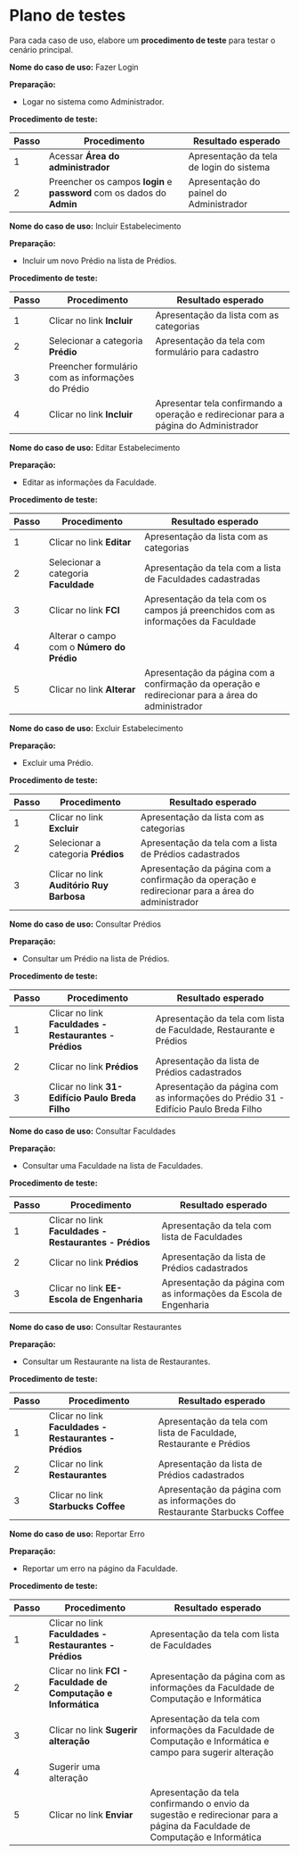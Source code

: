 # Plano de testes

Para cada caso de uso, elabore um **procedimento de teste** para testar o cenário principal.

**Nome do caso de uso:** Fazer Login

**Preparação:**

* Logar no sistema como Administrador.

**Procedimento de teste:**

| Passo | Procedimento | Resultado esperado |
| --- | --- | --- |
| 1 | Acessar **Área do administrador** | Apresentação da tela de login do sistema |
| 2 | Preencher os campos **login** e **password** com os dados do **Admin**  | Apresentação do painel do Administrador |



**Nome do caso de uso:** Incluir Estabelecimento 

**Preparação:**

* Incluir um novo Prédio na lista  de Prédios.

**Procedimento de teste:**

| Passo | Procedimento | Resultado esperado |
| --- | --- | --- |
| 1 | Clicar no link **Incluir** | Apresentação da lista com as categorias |
| 2 | Selecionar a categoria **Prédio**  | Apresentação da tela com formulário para cadastro |
| 3 | Preencher formulário com as informações do Prédio | |
| 4 | Clicar no link **Incluir** | Apresentar tela confirmando a operação e redirecionar para a página do Administrador |



**Nome do caso de uso:** Editar Estabelecimento 

**Preparação:**

* Editar as informações da Faculdade.

**Procedimento de teste:**

| Passo | Procedimento | Resultado esperado |
| --- | --- | --- |
| 1 | Clicar no link **Editar** | Apresentação da lista com as categorias |
| 2 | Selecionar a categoria **Faculdade**  | Apresentação da tela com a lista de Faculdades cadastradas|
| 3 | Clicar no link **FCI** | Apresentação da tela com os campos já preenchidos com as informações da Faculdade |
| 4 | Alterar o campo com o **Número do Prédio** |  |
| 5 | Clicar no link **Alterar** | Apresentação da página com a confirmação da operação e redirecionar para a área do administrador |



**Nome do caso de uso:** Excluir Estabelecimento 

**Preparação:**

* Excluir uma Prédio.

**Procedimento de teste:**

| Passo | Procedimento | Resultado esperado |
| --- | --- | --- |
| 1 | Clicar no link **Excluir** | Apresentação da lista com as categorias |
| 2 | Selecionar a categoria **Prédios**  | Apresentação da tela com a lista de Prédios cadastrados|
| 3 | Clicar no link **Auditório Ruy Barbosa** | Apresentação da página com a confirmação da operação e redirecionar para a área do administrador|



**Nome do caso de uso:** Consultar Prédios 

**Preparação:**

* Consultar um Prédio na lista de Prédios.

**Procedimento de teste:**

| Passo | Procedimento | Resultado esperado |
| --- | --- | --- |
| 1 | Clicar no link **Faculdades -  Restaurantes - Prédios** | Apresentação da tela com lista de Faculdade, Restaurante e Prédios |
| 2 | Clicar no link **Prédios**  | Apresentação da lista de Prédios cadastrados|
| 3 | Clicar no link **31- Edifício Paulo Breda Filho** | Apresentação da página com as informações do Prédio 31 - Edifício Paulo Breda Filho|



**Nome do caso de uso:** Consultar Faculdades 

**Preparação:**

* Consultar uma Faculdade na lista de Faculdades.

**Procedimento de teste:**

| Passo | Procedimento | Resultado esperado |
| --- | --- | --- |
| 1 | Clicar no link **Faculdades -  Restaurantes - Prédios** | Apresentação da tela com lista de Faculdades|
| 2 | Clicar no link **Prédios**  | Apresentação da lista de Prédios cadastrados|
| 3 | Clicar no link **EE- Escola de Engenharia** | Apresentação da página com as informações da Escola de Engenharia|



**Nome do caso de uso:** Consultar Restaurantes 

**Preparação:**

* Consultar um Restaurante na lista de Restaurantes.

**Procedimento de teste:**

| Passo | Procedimento | Resultado esperado |
| --- | --- | --- |
| 1 | Clicar no link **Faculdades -  Restaurantes - Prédios** | Apresentação da tela com lista de Faculdade, Restaurante e Prédios |
| 2 | Clicar no link **Restaurantes**  | Apresentação da lista de Prédios cadastrados|
| 3 | Clicar no link **Starbucks Coffee** | Apresentação da página com as informações do Restaurante Starbucks Coffee|



**Nome do caso de uso:** Reportar Erro 

**Preparação:**

* Reportar um erro na págino da Faculdade.

**Procedimento de teste:**

| Passo | Procedimento | Resultado esperado |
| --- | --- | --- |
| 1 | Clicar no link **Faculdades -  Restaurantes - Prédios** | Apresentação da tela com lista de Faculdades |
| 2 | Clicar no link **FCI - Faculdade de Computação e Informática** | Apresentação da página com as informações da Faculdade de Computação e Informática|
| 3 | Clicar no link **Sugerir alteração** | Apresentação da tela com informações da Faculdade de Computação e Informática e campo para sugerir alteração |
| 4 | Sugerir uma alteração | |
| 5 | Clicar no link **Enviar** | Apresentação da tela confirmando o envio da sugestão e redirecionar para a página da Faculdade de Computação e Informática |
 
